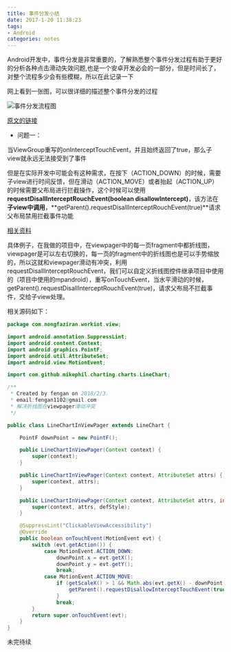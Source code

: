 ```yaml
---
title: 事件分发小结
date: 2017-1-20 11:38:23
tags: 
- Android
categories: notes
---
```


Android开发中，事件分发是非常重要的，了解熟悉整个事件分发过程有助于更好的分析各种点击滑动失效问题,也是一个安卓开发必会的一部分，但是时间长了，对整个流程多少会有些模糊，所以在此记录一下

<!--more-->

网上看到一张图，可以很详细的描述整个事件分发的过程

![事件分发流程图](https://ws2.sinaimg.cn/large/006tKfTcgy1fo6s6mz1gzj30ot0gy42p.jpg)

[原文的链接](https://www.jianshu.com/p/e99b5e8bd67b)

- 问题一：

当ViewGroup重写的onInterceptTouchEvent，并且始终返回了true，那么子view就永远无法接受到了事件

但是在实际开发中可能会有这种需求，在按下（ACTION_DOWN）的时候，需要子view进行时间反馈，但在滑动（ACTION_MOVE）或者抬起（ACTION_UP）的时候需要父布局进行拦截操作，这个时候可以使用**requestDisallInterceptRouchEvent(boolean disallowIntercept)**，该方法在**子view中调用**，**getParent().requestDisallInterceptRouchEvent(true)**请求父布局禁用拦截事件功能

[相关资料](http://blog.csdn.net/qq_34795285/article/details/61200211)

具体例子，在我做的项目中，在viewpager中的每一页fragment中都折线图，viewpager是可以左右切换的，每一页的fragment中的折线图也是可以手势缩放的，所以这就和viewpager滑动有冲突，利用requestDisallInterceptRouchEvent，我们可以自定义折线图控件继承项目中使用的（项目中使用的mpandroid），重写onTouchEvent，当水平滑动的时候，getParent().requestDisallInterceptRouchEvent(true)，请求父布局不拦截事件，交给子view处理。

相关源码如下：

```java
package com.nongfaziran.workiot.view;

import android.annotation.SuppressLint;
import android.content.Context;
import android.graphics.PointF;
import android.util.AttributeSet;
import android.view.MotionEvent;

import com.github.mikephil.charting.charts.LineChart;

/**
 * Created by fengan on 2018/2/3.
 * email:fengan1102@gmail.com
 * 解决折线图在viewpager滑动冲突
 */

public class LineChartInViewPager extends LineChart {

    PointF downPoint = new PointF();

    public LineChartInViewPager(Context context) {
        super(context);
    }

    public LineChartInViewPager(Context context, AttributeSet attrs) {
        super(context, attrs);
    }

    public LineChartInViewPager(Context context, AttributeSet attrs, int defStyle) {
        super(context, attrs, defStyle);
    }

    @SuppressLint("ClickableViewAccessibility")
    @Override
    public boolean onTouchEvent(MotionEvent evt) {
        switch (evt.getAction()) {
            case MotionEvent.ACTION_DOWN:
                downPoint.x = evt.getX();
                downPoint.y = evt.getY();
                break;
            case MotionEvent.ACTION_MOVE:
                if (getScaleX() > 1 && Math.abs(evt.getX() - downPoint.x) > 5) {
                    getParent().requestDisallowInterceptTouchEvent(true);
                }
                break;
        }
        return super.onTouchEvent(evt);
    }
}
```

未完待续